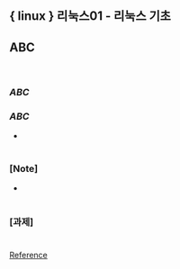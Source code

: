 ## { linux } 리눅스01 - 리눅스 기초

>

## ABC

<br>

### _ABC_

### _ABC_

-

#

### [Note]

-

#

### [과제]

#

[Reference](https://www.youtube.com/watch?v=6Sr3e5MEUvI&t=1093s)

